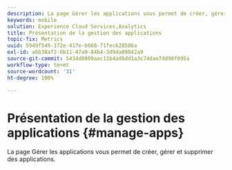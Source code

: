 ```yaml
---
description: La page Gérer les applications vous permet de créer, gérer et supprimer des applications.
keywords: mobile
solution: Experience Cloud Services,Analytics
title: Présentation de la gestion des applications
topic-fix: Metrics
uuid: 5949f549-172e-417e-b668-71fec628586a
exl-id: a6b38af2-6b11-47a9-84b4-3d9da09842a9
source-git-commit: 5434d8809aac11b4ad6dd1a3c74dae7dd98f095a
workflow-type: tm+mt
source-wordcount: '31'
ht-degree: 100%

---
```


# Présentation de la gestion des applications {#manage-apps}

La page Gérer les applications vous permet de créer, gérer et supprimer des applications.
